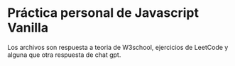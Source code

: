 # Práctica personal de Javascript Vanilla

Los archivos son respuesta a teoria de W3school, ejercicios de LeetCode y alguna que otra respuesta de chat gpt.